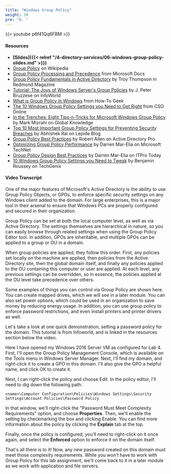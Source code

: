 ```yaml
---
title: "Windows Group Policy"
weight: 30
pre: "6. "
---
```


{{< youtube p6f41Qq6FBM >}}

#### Resources

* **[Slides]({{< relref "/4-directory-services/06-windows-group-policy-slides.md" >}})**
* [Group Policy](https://en.wikipedia.org/wiki/Group_Policy) on Wikipedia
* [Group Policy Processing and Precedence](https://docs.microsoft.com/en-us/previous-versions/windows/it-pro/windows-server-2003/cc785665(v=ws.10)) from Microsoft Docs
* [Group Policy Fundamentals in Active Directory](https://redmondmag.com/articles/2016/01/12/group-policy-fundamentals.aspx) by Troy Thompson in Redmond Magazine
* [Tutorial: The Joys of Windows Server's Group Policies](https://www.infoworld.com/article/3117286/windows-server/tutorial-the-joys-of-windows-servers-group-policies.html) by J. Peter Bruzzese on InfoWorld
* [What is Group Policy in Windows](https://www.howtogeek.com/125171/htg-explains-what-group-policy-is-and-how-you-can-use-it/) from How-To Geek
* [The 10 Windows Group Policy Settings you Need to Get Right](https://www.csoonline.com/article/3212948/windows/the-10-windows-group-policy-settings-you-need-to-get-right.html) from CSO Online
* [In the Trenches: Eight Tips-n-Tricks for Microsoft Windows Group Policy](https://www.globalknowledge.com/us-en/content/articles/in-the-trenches-eight-tips-n-tricks-for-microsoft-windows-group-policy/) by Mark Mizrahi on Global Knowledge
* [Top 10 Most Important Group Policy Settings for Preventing Security Breaches](https://www.lepide.com/blog/top-10-most-important-group-policy-settings-for-preventing-security-breaches/) by Abhishek Rai on Lepide Blog
* [Group Policy Best Practices](https://activedirectorypro.com/group-policy-best-practices/) by Robert Allen on Active Directory Pro
* [Optimizing Group Policy Performance](https://technet.microsoft.com/en-us/library/2008.01.gpperf.aspx) by Darren Mar-Elia on Microsoft TechNet
* [Group Policy Design Best Practices](https://www.itprotoday.com/management-mobility/group-policy-design-best-practices) by Darren Mar-Elia on ITPro Today
* [10 Windows Group Policy Settings you Need to Tweak](http://techgenix.com/windows-group-policy-settings/) by Benjamin Roussey on TechGenix

#### Video Transcript

One of the major features of Microsoft's Active Directory is the ability to use Group Policy Objects, or GPOs, to enforce specific security settings on any Windows client added to the domain. For large enterprises, this is a major tool in their arsenal to ensure that Windows PCs are properly configured and secured in their organization.

Group Policy can be set at both the local computer level, as well as via Active Directory. The settings themselves are hierarchical in nature, so you can easily browse through related settings when using the Group Policy Editor tool. In addition, GPOs are inheritable, and multiple GPOs can be applied to a group or OU in a domain.

When group policies are applied, they follow this order. First, any policies set locally on the machine are applied, then policies from the Active Directory site, then the global domain itself, and finally any policies applied to the OU containing this computer or user are applied. At each level, any previous settings can be overridden, so in essence, the policies applied at the OU level take precedence over others.

Some examples of things you can control via Group Policy are shown here. You can create mapped drives, which we will see in a later module. You can also set power options, which could be used in an organization to save money by reducing energy usage. In addition, you can use group policy to enforce password restrictions, and even install printers and printer drivers as well.

Let's take a look at one quick demonstration, setting a password policy for the domain. This tutorial is from Infoworld, and is linked in the resources section below the video.

Here I have opened my Windows 2016 Server VM as configured for Lab 4. First, I'll open the Group Policy Management Console, which is available on the Tools menu in Windows Server Manager. Next, I'll find my domain, and right-click it to create a GPO in this domain. I'll also give the GPO a helpful name, and click OK to create it.

Next, I can right-click the policy and choose Edit. In the policy editor, I'll need to dig down the following path:

```
<name>\Computer Configuration\Policies\Windows Settings\Security Settings\Account Policies\Password Policy
```

In that window, we'll right-click the "Password Must Meet Complexity Requirements" option, and choose **Properties**. Then, we'll enable the setting by checkmarking the box and clicking Enable. You can find more information about the policy by clicking the **Explain** tab at the top.

Finally, once the policy is configured, you'll need to right-click on it once again, and select the **Enforced** option to enforce it on the domain itself.

That's all there is to it! Now, any new password created on this domain must meet those complexity requirements. While you won't have to work with Group Policy for this lab assignment, we'll come back to it in a later module as we work with application and file servers.
